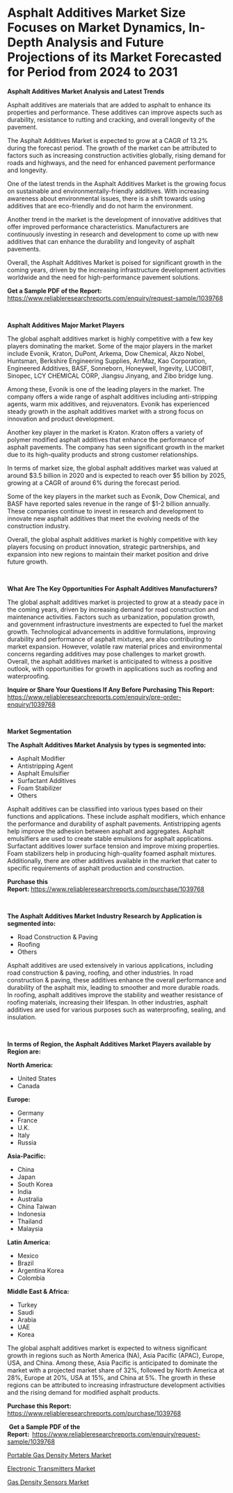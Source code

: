 <p><h1>Asphalt Additives Market Size Focuses on Market Dynamics, In-Depth Analysis and Future Projections of its Market Forecasted for Period from 2024 to 2031</h1></p><p><strong>Asphalt Additives Market Analysis and Latest Trends</strong></p>
<p><p>Asphalt additives are materials that are added to asphalt to enhance its properties and performance. These additives can improve aspects such as durability, resistance to rutting and cracking, and overall longevity of the pavement.</p><p>The Asphalt Additives Market is expected to grow at a CAGR of 13.2% during the forecast period. The growth of the market can be attributed to factors such as increasing construction activities globally, rising demand for roads and highways, and the need for enhanced pavement performance and longevity.</p><p>One of the latest trends in the Asphalt Additives Market is the growing focus on sustainable and environmentally-friendly additives. With increasing awareness about environmental issues, there is a shift towards using additives that are eco-friendly and do not harm the environment.</p><p>Another trend in the market is the development of innovative additives that offer improved performance characteristics. Manufacturers are continuously investing in research and development to come up with new additives that can enhance the durability and longevity of asphalt pavements.</p><p>Overall, the Asphalt Additives Market is poised for significant growth in the coming years, driven by the increasing infrastructure development activities worldwide and the need for high-performance pavement solutions.</p></p>
<p><strong>Get a Sample PDF of the Report:&nbsp;</strong> <a href="https://www.reliableresearchreports.com/enquiry/request-sample/1039768">https://www.reliableresearchreports.com/enquiry/request-sample/1039768</a></p>
<p>&nbsp;</p>
<p><strong>Asphalt Additives Major Market Players</strong></p>
<p><p>The global asphalt additives market is highly competitive with a few key players dominating the market. Some of the major players in the market include Evonik, Kraton, DuPont, Arkema, Dow Chemical, Akzo Nobel, Huntsman, Berkshire Engineering Supplies, ArrMaz, Kao Corporation, Engineered Additives, BASF, Sonneborn, Honeywell, Ingevity, LUCOBIT, Sinopec, LCY CHEMICAL CORP, Jiangsu Jinyang, and Zibo bridge lung.</p><p>Among these, Evonik is one of the leading players in the market. The company offers a wide range of asphalt additives including anti-stripping agents, warm mix additives, and rejuvenators. Evonik has experienced steady growth in the asphalt additives market with a strong focus on innovation and product development.</p><p>Another key player in the market is Kraton. Kraton offers a variety of polymer modified asphalt additives that enhance the performance of asphalt pavements. The company has seen significant growth in the market due to its high-quality products and strong customer relationships.</p><p>In terms of market size, the global asphalt additives market was valued at around $3.5 billion in 2020 and is expected to reach over $5 billion by 2025, growing at a CAGR of around 6% during the forecast period.</p><p>Some of the key players in the market such as Evonik, Dow Chemical, and BASF have reported sales revenue in the range of $1-2 billion annually. These companies continue to invest in research and development to innovate new asphalt additives that meet the evolving needs of the construction industry.</p><p>Overall, the global asphalt additives market is highly competitive with key players focusing on product innovation, strategic partnerships, and expansion into new regions to maintain their market position and drive future growth.</p></p>
<p>&nbsp;</p>
<p><strong>What Are The Key Opportunities For Asphalt Additives Manufacturers?</strong></p>
<p><p>The global asphalt additives market is projected to grow at a steady pace in the coming years, driven by increasing demand for road construction and maintenance activities. Factors such as urbanization, population growth, and government infrastructure investments are expected to fuel the market growth. Technological advancements in additive formulations, improving durability and performance of asphalt mixtures, are also contributing to market expansion. However, volatile raw material prices and environmental concerns regarding additives may pose challenges to market growth. Overall, the asphalt additives market is anticipated to witness a positive outlook, with opportunities for growth in applications such as roofing and waterproofing.</p></p>
<p><strong>Inquire or Share Your Questions If Any Before Purchasing This Report:</strong> <a href="https://www.reliableresearchreports.com/enquiry/pre-order-enquiry/1039768">https://www.reliableresearchreports.com/enquiry/pre-order-enquiry/1039768</a></p>
<p>&nbsp;</p>
<p><strong>Market Segmentation</strong></p>
<p><strong>The Asphalt Additives Market Analysis by types is segmented into:</strong></p>
<p><ul><li>Asphalt Modifier</li><li>Antistripping Agent</li><li>Asphalt Emulsifier</li><li>Surfactant Additives</li><li>Foam Stabilizer</li><li>Others</li></ul></p>
<p><p>Asphalt additives can be classified into various types based on their functions and applications. These include asphalt modifiers, which enhance the performance and durability of asphalt pavements. Antistripping agents help improve the adhesion between asphalt and aggregates. Asphalt emulsifiers are used to create stable emulsions for asphalt applications. Surfactant additives lower surface tension and improve mixing properties. Foam stabilizers help in producing high-quality foamed asphalt mixtures. Additionally, there are other additives available in the market that cater to specific requirements of asphalt production and construction.</p></p>
<p><strong>Purchase this Report:&nbsp;</strong><a href="https://www.reliableresearchreports.com/purchase/1039768">https://www.reliableresearchreports.com/purchase/1039768</a></p>
<p>&nbsp;</p>
<p><strong>The Asphalt Additives Market Industry Research by Application is segmented into:</strong></p>
<p><ul><li>Road Construction & Paving</li><li>Roofing</li><li>Others</li></ul></p>
<p><p>Asphalt additives are used extensively in various applications, including road construction & paving, roofing, and other industries. In road construction & paving, these additives enhance the overall performance and durability of the asphalt mix, leading to smoother and more durable roads. In roofing, asphalt additives improve the stability and weather resistance of roofing materials, increasing their lifespan. In other industries, asphalt additives are used for various purposes such as waterproofing, sealing, and insulation.</p></p>
<p>&nbsp;</p>
<p><strong>In terms of Region, the Asphalt Additives Market Players available by Region are:</strong></p>
<p>
    <p> <strong> North America: </strong>
        <ul>
            <li>United States</li>
            <li>Canada</li>
        </ul>
        </p> 
    <p> <strong> Europe: </strong>
        <ul>
            <li>Germany</li>
            <li>France</li>
            <li>U.K.</li>
            <li>Italy</li>
            <li>Russia</li>
        </ul>
        </p> 
    <p> <strong> Asia-Pacific: </strong>
        <ul>
            <li>China</li>
            <li>Japan</li>
            <li>South Korea</li>
            <li>India</li>
            <li>Australia</li>
            <li>China Taiwan</li>
            <li>Indonesia</li>
            <li>Thailand</li>
            <li>Malaysia</li>
        </ul>
        </p> 
    <p> <strong> Latin America: </strong>
        <ul>
            <li>Mexico</li>
            <li>Brazil</li>
            <li>Argentina Korea</li>
            <li>Colombia</li>
        </ul>
        </p> 
    <p> <strong> Middle East & Africa: </strong>
        <ul>
            <li>Turkey</li>
            <li>Saudi</li>
            <li>Arabia</li>
            <li>UAE</li>
            <li>Korea</li>
        </ul>
    </p>
    </p>
<p><p>The global asphalt additives market is expected to witness significant growth in regions such as North America (NA), Asia Pacific (APAC), Europe, USA, and China. Among these, Asia Pacific is anticipated to dominate the market with a projected market share of 32%, followed by North America at 28%, Europe at 20%, USA at 15%, and China at 5%. The growth in these regions can be attributed to increasing infrastructure development activities and the rising demand for modified asphalt products.</p></p>
<p><strong>Purchase this Report: </strong><a href="https://www.reliableresearchreports.com/purchase/1039768">https://www.reliableresearchreports.com/purchase/1039768</a></p>
<p>&nbsp;<strong>Get a Sample PDF of the Report:&nbsp;&nbsp;</strong><a href="https://www.reliableresearchreports.com/enquiry/request-sample/1039768">https://www.reliableresearchreports.com/enquiry/request-sample/1039768</a></p>
<p><strong></strong></p>
<p><p><a href="https://view.publitas.com/reportprime-1/decoding-the-portable-gas-density-meters-market-a-deep-dive-into-the-latest-market-trends-market-segmentation-and-competitive-analysis/">Portable Gas Density Meters Market</a></p><p><a href="https://view.publitas.com/reportprime-1/electronic-transmitters-market-analysis-examines-its-scope-on-growth-opportunities-and-forecasted-trends-spanning-from-2023-to-2030/">Electronic Transmitters Market</a></p><p><a href="https://view.publitas.com/reportprime-1/decoding-the-gas-density-sensors-market-a-deep-dive-into-the-latest-market-trends-market-segmentation-and-competitive-analysis/">Gas Density Sensors Market</a></p></p>